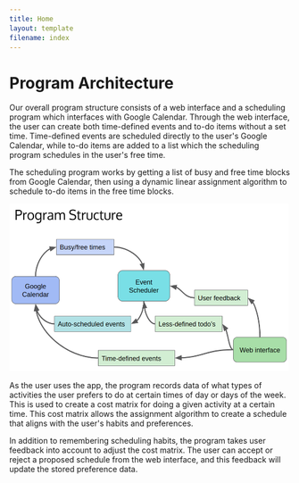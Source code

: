 ```yaml
---
title: Home
layout: template
filename: index
---
```


# Program Architecture

Our overall program structure consists of a web interface and a scheduling program which interfaces with Google Calendar. Through the web interface, the user can create both time-defined events and to-do items without a set time. Time-defined events are scheduled directly to the user's Google Calendar, while to-do items are added to a list which the scheduling program schedules in the user's free time.

The scheduling program works by getting a list of busy and free time blocks from Google Calendar, then using a dynamic linear assignment algorithm to schedule to-do items in the free time blocks.

<img src="https://github.com/jsieving/smart-calendar/blob/gh-pages/images/structure.png" width="500" height="300">

As the user uses the app, the program records data of what types of activities the user prefers to do at certain times of day or days of the week. This is used to create a cost matrix for doing a given activity at a certain time. This cost matrix allows the assignment algorithm to create a schedule that aligns with the user's habits and preferences.

In addition to remembering scheduling habits, the program takes user feedback into account to adjust the cost matrix. The user can accept or reject a proposed schedule from the web interface, and this feedback will update the stored preference data.
